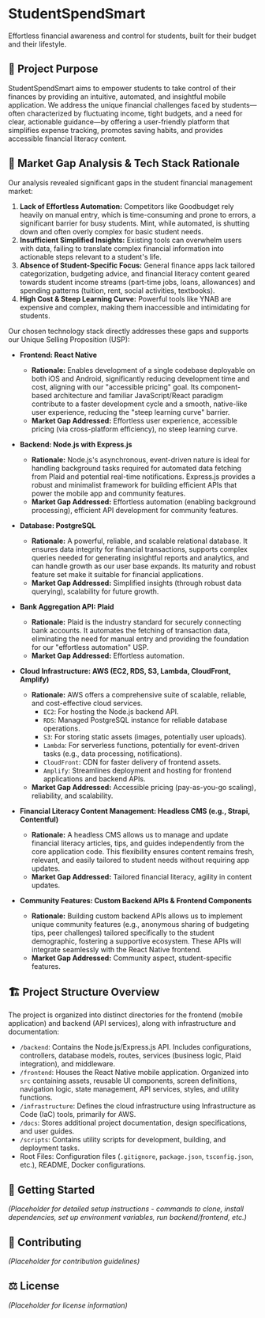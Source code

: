 # StudentSpendSmart

Effortless financial awareness and control for students, built for their budget and their lifestyle.

## 🚀 Project Purpose

StudentSpendSmart aims to empower students to take control of their finances by providing an intuitive, automated, and insightful mobile application. We address the unique financial challenges faced by students—often characterized by fluctuating income, tight budgets, and a need for clear, actionable guidance—by offering a user-friendly platform that simplifies expense tracking, promotes saving habits, and provides accessible financial literacy content.

## 🎯 Market Gap Analysis & Tech Stack Rationale

Our analysis revealed significant gaps in the student financial management market:

1.  **Lack of Effortless Automation:** Competitors like Goodbudget rely heavily on manual entry, which is time-consuming and prone to errors, a significant barrier for busy students. Mint, while automated, is shutting down and often overly complex for basic student needs.
2.  **Insufficient Simplified Insights:** Existing tools can overwhelm users with data, failing to translate complex financial information into actionable steps relevant to a student's life.
3.  **Absence of Student-Specific Focus:** General finance apps lack tailored categorization, budgeting advice, and financial literacy content geared towards student income streams (part-time jobs, loans, allowances) and spending patterns (tuition, rent, social activities, textbooks).
4.  **High Cost & Steep Learning Curve:** Powerful tools like YNAB are expensive and complex, making them inaccessible and intimidating for students.

Our chosen technology stack directly addresses these gaps and supports our Unique Selling Proposition (USP):

*   **Frontend: React Native**
    *   **Rationale:** Enables development of a single codebase deployable on both iOS and Android, significantly reducing development time and cost, aligning with our "accessible pricing" goal. Its component-based architecture and familiar JavaScript/React paradigm contribute to a faster development cycle and a smooth, native-like user experience, reducing the "steep learning curve" barrier.
    *   **Market Gap Addressed:** Effortless user experience, accessible pricing (via cross-platform efficiency), no steep learning curve.

*   **Backend: Node.js with Express.js**
    *   **Rationale:** Node.js's asynchronous, event-driven nature is ideal for handling background tasks required for automated data fetching from Plaid and potential real-time notifications. Express.js provides a robust and minimalist framework for building efficient APIs that power the mobile app and community features.
    *   **Market Gap Addressed:** Effortless automation (enabling background processing), efficient API development for community features.

*   **Database: PostgreSQL**
    *   **Rationale:** A powerful, reliable, and scalable relational database. It ensures data integrity for financial transactions, supports complex queries needed for generating insightful reports and analytics, and can handle growth as our user base expands. Its maturity and robust feature set make it suitable for financial applications.
    *   **Market Gap Addressed:** Simplified insights (through robust data querying), scalability for future growth.

*   **Bank Aggregation API: Plaid**
    *   **Rationale:** Plaid is the industry standard for securely connecting bank accounts. It automates the fetching of transaction data, eliminating the need for manual entry and providing the foundation for our "effortless automation" USP.
    *   **Market Gap Addressed:** Effortless automation.

*   **Cloud Infrastructure: AWS (EC2, RDS, S3, Lambda, CloudFront, Amplify)**
    *   **Rationale:** AWS offers a comprehensive suite of scalable, reliable, and cost-effective cloud services.
        *   `EC2`: For hosting the Node.js backend API.
        *   `RDS`: Managed PostgreSQL instance for reliable database operations.
        *   `S3`: For storing static assets (images, potentially user uploads).
        *   `Lambda`: For serverless functions, potentially for event-driven tasks (e.g., data processing, notifications).
        *   `CloudFront`: CDN for faster delivery of frontend assets.
        *   `Amplify`: Streamlines deployment and hosting for frontend applications and backend APIs.
    *   **Market Gap Addressed:** Accessible pricing (pay-as-you-go scaling), reliability, and scalability.

*   **Financial Literacy Content Management: Headless CMS (e.g., Strapi, Contentful)**
    *   **Rationale:** A headless CMS allows us to manage and update financial literacy articles, tips, and guides independently from the core application code. This flexibility ensures content remains fresh, relevant, and easily tailored to student needs without requiring app updates.
    *   **Market Gap Addressed:** Tailored financial literacy, agility in content updates.

*   **Community Features: Custom Backend APIs & Frontend Components**
    *   **Rationale:** Building custom backend APIs allows us to implement unique community features (e.g., anonymous sharing of budgeting tips, peer challenges) tailored specifically to the student demographic, fostering a supportive ecosystem. These APIs will integrate seamlessly with the React Native frontend.
    *   **Market Gap Addressed:** Community aspect, student-specific features.

## 🏗️ Project Structure Overview

The project is organized into distinct directories for the frontend (mobile application) and backend (API services), along with infrastructure and documentation:

*   `/backend`: Contains the Node.js/Express.js API. Includes configurations, controllers, database models, routes, services (business logic, Plaid integration), and middleware.
*   `/frontend`: Houses the React Native mobile application. Organized into `src` containing assets, reusable UI components, screen definitions, navigation logic, state management, API services, styles, and utility functions.
*   `/infrastructure`: Defines the cloud infrastructure using Infrastructure as Code (IaC) tools, primarily for AWS.
*   `/docs`: Stores additional project documentation, design specifications, and user guides.
*   `/scripts`: Contains utility scripts for development, building, and deployment tasks.
*   Root Files: Configuration files (`.gitignore`, `package.json`, `tsconfig.json`, etc.), README, Docker configurations.

## 🏁 Getting Started

*(Placeholder for detailed setup instructions - commands to clone, install dependencies, set up environment variables, run backend/frontend, etc.)*

## 🤝 Contributing

*(Placeholder for contribution guidelines)*

## ⚖️ License

*(Placeholder for license information)*